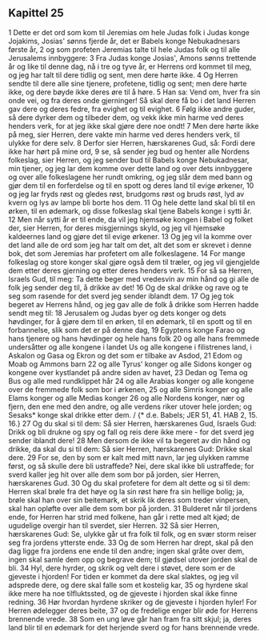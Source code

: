 ## Kapittel 25

1 Dette er det ord som kom til Jeremias om hele Judas folk i Judas konge Jojakims, Josias' sønns fjerde år, det er Babels konge Nebukadnesars første år,
2 og som profeten Jeremias talte til hele Judas folk og til alle Jerusalems innbyggere:
3 Fra Judas konge Josias', Amons sønns trettende år og like til denne dag, nå i tre og tyve år, er Herrens ord kommet til meg, og jeg har talt til dere tidlig og sent, men dere hørte ikke.
4 Og Herren sendte til dere alle sine tjenere, profetene, tidlig og sent; men dere hørte ikke, og dere bøyde ikke deres øre til å høre.
5 Han sa: Vend om, hver fra sin onde vei, og fra deres onde gjerninger! Så skal dere få bo i det land Herren gav dere og deres fedre, fra evighet og til evighet.
6 Følg ikke andre guder, så dere dyrker dem og tilbeder dem, og vekk ikke min harme ved deres henders verk, for at jeg ikke skal gjøre dere noe ondt!
7 Men dere hørte ikke på meg, sier Herren, dere vakte min harme ved deres henders verk, til ulykke for dere selv.
8 Derfor sier Herren, hærskarenes Gud, så: Fordi dere ikke har hørt på mine ord,
9 se, så sender jeg bud og henter alle Nordens folkeslag, sier Herren, og jeg sender bud til Babels konge Nebukadnesar, min tjener, og jeg lar dem komme over dette land og over dets innbyggere og over alle folkeslagene her rundt omkring, og jeg slår dem med bann og gjør dem til en forferdelse og til en spott og deres land til evige ørkener,
10 og jeg lar fryds røst og gledes røst, brudgoms røst og bruds røst, lyd av kvern og lys av lampe bli borte hos dem.
11 Og hele dette land skal bli til en ørken, til en ødemark, og disse folkeslag skal tjene Babels konge i sytti år.
12 Men når sytti år er til ende, da vil jeg hjemsøke kongen i Babel og folket der, sier Herren, for deres misgjernings skyld, og jeg vil hjemsøke kaldeernes land og gjøre det til evige ørkener.
13 Og jeg vil la komme over det land alle de ord som jeg har talt om det, alt det som er skrevet i denne bok, det som Jeremias har profetert om alle folkeslagene.
14 For mange folkeslag og store konger skal gjøre også dem til træler, og jeg vil gjengjelde dem etter deres gjerning og etter deres henders verk.
15 For så sa Herren, Israels Gud, til meg: Ta dette beger med vredesvin av min hånd og gi alle de folk jeg sender deg til, å drikke av det!
16 Og de skal drikke og rave og te seg som rasende for det sverd jeg sender iblandt dem.
17 Og jeg tok begeret av Herrens hånd, og jeg gav alle de folk å drikke som Herren hadde sendt meg til:
18 Jerusalem og Judas byer og dets konger og dets høvdinger, for å gjøre dem til en ørken, til en ødemark, til en spott og til en forbannelse, slik som det er på denne dag,
19 Egyptens konge Farao og hans tjenere og hans høvdinger og hele hans folk
20 og alle hans fremmede undersåtter og alle kongene i landet Us og alle kongene i filistrenes land, i Askalon og Gasa og Ekron og det som er tilbake av Asdod,
21 Edom og Moab og Ammons barn
22 og alle Tyrus' konger og alle Sidons konger og kongene over kystlandet på andre siden av havet,
23 Dedan og Tema og Bus og alle med rundklippet hår
24 og alle Arabias konger og alle kongene over de fremmede folk som bor i ørkenen,
25 og alle Simris konger og alle Elams konger og alle Medias konger
26 og alle Nordens konger, nær og fjern, den ene med den andre, og alle verdens riker utover hele jorden; og Sesaks* konge skal drikke etter dem. / {* d.e. Babels; JER 51, 41. HAB 2, 15. 16.}
27 Og du skal si til dem: Så sier Herren, hærskarenes Gud, Israels Gud: Drikk og bli drukne og spy og fall og reis dere ikke mere - for det sverd jeg sender iblandt dere!
28 Men dersom de ikke vil ta begeret av din hånd og drikke, da skal du si til dem: Så sier Herren, hærskarenes Gud: Drikke skal dere.
29 For se, den by som er kalt med mitt navn, lar jeg ulykken ramme først, og så skulle dere bli ustraffede? Nei, dere skal ikke bli ustraffede; for sverd kaller jeg hit over alle dem som bor på jorden, sier Herren, hærskarenes Gud.
30 Og du skal profetere for dem alt dette og si til dem: Herren skal brøle fra det høye og la sin røst høre fra sin hellige bolig; ja, brøle skal han over sin beitemark, et skrik lik deres som treder vinpersen, skal han opløfte over alle dem som bor på jorden.
31 Bulderet når til jordens ende, for Herren har strid med folkene, han går i rette med alt kjød; de ugudelige overgir han til sverdet, sier Herren.
32 Så sier Herren, hærskarenes Gud: Se, ulykke går ut fra folk til folk, og en svær storm reiser seg fra jordens ytterste ende.
33 Og de som Herren har drept, skal på den dag ligge fra jordens ene ende til den andre; ingen skal gråte over dem, ingen skal samle dem opp og begrave dem; til gjødsel utover jorden skal de bli.
34 Hyl, dere hyrder, og skrik og velt dere i støvet, dere som er de gjeveste i hjorden! For tiden er kommet da dere skal slaktes, og jeg vil adsprede dere, og dere skal falle som et kostelig kar,
35 og hyrdene skal ikke mere ha noe tilfluktssted, og de gjeveste i hjorden skal ikke finne redning.
36 Hør hvordan hyrdene skriker og de gjeveste i hjorden hyler! For Herren ødelegger deres beite,
37 og de fredelige enger blir øde for Herrens brennende vrede.
38 Som en ung løve går han fram fra sitt skjul; ja, deres land blir til en ødemark for det herjende sverd og for hans brennende vrede.
